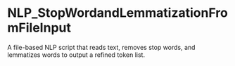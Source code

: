 # NLP_StopWordandLemmatizationFromFileInput
A file-based NLP script that reads text, removes stop words, and lemmatizes words to output a refined token list.
